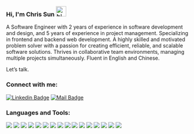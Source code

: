 ### Hi, I'm Chris Sun  <img src="https://user-images.githubusercontent.com/1303154/88677602-1635ba80-d120-11ea-84d8-d263ba5fc3c0.gif" width="28px" alt="hi">

A Software Engineer with 2 years of experience in software development and design, and 5 years of experience in project management. Specializing in frontend and backend web development. A highly skilled and motivated problem solver with a passion for creating efficient, reliable, and scalable software solutions. Thrives in collaborative team environments, managing multiple projects simultaneously. Fluent in English and Chinese.

Let’s talk.

### Connect with me:
[![Linkedin Badge](https://img.shields.io/badge/-Chris_Sun-0e76a8?style=flat&labelColor=0e76a8&logo=linkedin&logoColor=white)](https://www.linkedin.com/in/chrissun5567/)
[![Mail Badge](https://img.shields.io/badge/-Chris_Sun-c0392b?style=flat&labelColor=c0392b&logo=gmail&logoColor=white)](mailto:chris.sun5567@gmail.com)


### Languages and Tools:

![](https://img.shields.io/badge/JavaScript-F7DF1E?style=for-the-badge&logo=javascript&logoColor=black)
![](https://img.shields.io/badge/Node.js-43853D?style=for-the-badge&logo=node.js&logoColor=white)
![](https://img.shields.io/badge/Express-800080?style=for-the-badge&logo=Express&logoColor=white)
![](https://img.shields.io/badge/React-20232A?style=for-the-badge&logo=react&logoColor=61DAFB)
![](https://img.shields.io/badge/HTML-E34F26?style=for-the-badge&logo=html5&logoColor=white)
![](https://img.shields.io/badge/CSS-1572B6?style=for-the-badge&logo=css3&logoColor=white)
![](https://img.shields.io/badge/Sass-CC6699?style=for-the-badge&logo=sass&logoColor=white)
![](https://img.shields.io/badge/Php-43853D?style=for-the-badge&logo=php&logoColor=white)
![](https://img.shields.io/badge/Ruby-CC342D?style=for-the-badge&logo=ruby&logoColor=white)
![](https://img.shields.io/badge/Rails-F7DF1E?style=for-the-badge&logo=RubyonRails&logoColor=black)
![](https://img.shields.io/badge/PostgreSQL-1572B6?style=for-the-badge&logo=postgresql&logoColor=white)
![](https://img.shields.io/badge/jQuery-43853D?style=for-the-badge&logo=jquery&logoColor=white)
![](https://img.shields.io/badge/Material--UI-800080?style=for-the-badge&logo=material-ui&logoColor=white)
![](https://img.shields.io/badge/Git-E34F26?style=for-the-badge&logo=git&logoColor=white)
![](https://img.shields.io/badge/Photoshop-CC6699?style=for-the-badge&logo=AdobePhotoshop&logoColor=white)
![](https://img.shields.io/badge/Sequelize-CC342D?style=for-the-badge&logo=Sequelize&logoColor=white)
